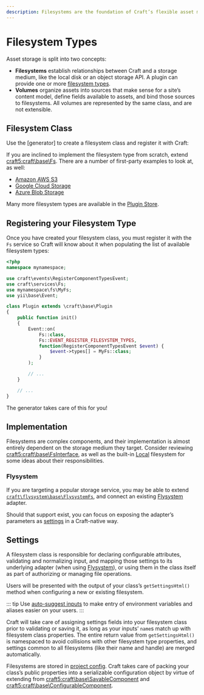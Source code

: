 ```yaml
---
description: Filesystems are the foundation of Craft’s flexible asset management tools.
---
```


# Filesystem Types

Asset storage is split into two concepts:

- **Filesystems** establish relationships between Craft and a storage medium, like the local disk or an object storage API. A plugin can provide one or more [filesystem types](#filesystem-class).
- **Volumes** organize assets into sources that make sense for a site’s content model, define fields available to assets, and bind those sources to filesystems. All volumes are represented by the same class, and are not extensible.

## Filesystem Class

Use the [generator] to create a filesystem class and register it with Craft:

<Generator component="filesystem-type" plugin="my-plugin" />

If you are inclined to implement the filesystem type from scratch, extend <craft5:craft\base\Fs>. There are a number of first-party examples to look at, as well:

- [Amazon AWS S3](repo:craftcms/aws-s3)
- [Google Cloud Storage](repo:craftcms/google-cloud )
- [Azure Blob Storage](repo:craftcms/azure-blob)

Many more filesystem types are available in the [Plugin Store](https://plugins.craftcms.com/categories/assets?craft4).

## Registering your Filesystem Type

Once you have created your filesystem class, you must register it with the `Fs` service so Craft will know about it when populating the list of available filesystem types:

```php
<?php
namespace mynamespace;

use craft\events\RegisterComponentTypesEvent;
use craft\services\Fs;
use mynamespace\fs\MyFs;
use yii\base\Event;

class Plugin extends \craft\base\Plugin
{
    public function init()
    {
        Event::on(
            Fs::class,
            Fs::EVENT_REGISTER_FILESYSTEM_TYPES,
            function(RegisterComponentTypesEvent $event) {
                $event->types[] = MyFs::class;
            }
        );

        // ...
    }

    // ...
}
```

The generator takes care of this for you!

## Implementation

Filesystems are complex components, and their implementation is almost entirely dependent on the storage medium they target. Consider reviewing <craft5:craft\base\FsInterface>, as well as the built-in [Local](craft5:craft\fs\Local) filesystem for some ideas about their responsibilities.

### Flysystem

If you are targeting a popular storage service, you may be able to extend [`craft\flysystem\base\FlysystemFs`](repo:craftcms/flysystem), and connect an existing [Flysystem](repo:thephpleague/flysystem) adapter.

Should that support exist, you can focus on exposing the adapter’s parameters as [settings](#settings) in a Craft-native way.

## Settings

A filesystem class is responsible for declaring configurable attributes, validating and normalizing input, and mapping those settings to its underlying adapter (when using [Flysystem](#flysystem)), or using them in the class itself as part of authorizing or managing file operations.

Users will be presented with the output of your class’s `getSettingsHtml()` method when configuring a new or existing filesystem.

::: tip
Use [auto-suggest inputs](environmental-settings.md#autosuggest-inputs) to make entry of environment variables and aliases easier on your users.
:::

Craft will take care of assigning settings fields into your filesystem class prior to validating or saving it, as long as your inputs’ `name`s match up with filesystem class properties. The entire return value from `getSettingsHtml()` is namespaced to avoid collisions with other filesystem type properties, and settings common to all filesystems (like their name and handle) are merged automatically.

Filesystems are stored in [project config](project-config.md). Craft takes care of packing your class’s public properties into a serializable configuration object by virtue of extending from <craft5:craft\base\SavableComponent> and <craft5:craft\base\ConfigurableComponent>.
